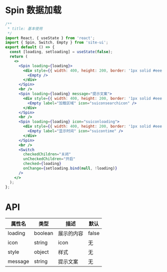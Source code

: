 # Spin 数据加载

```jsx
/**
 * title: 基本使用
 */
import React, { useState } from 'react';
import { Spin, Switch, Empty } from 'site-ui';
export default () => {
  const [loading, setloading] = useState(false);
  return (
    <>
      <Spin loading={loading}>
        <div style={{ width: 400, height: 200, border: '1px solid #eee' }}>
          <Empty />
        </div>
      </Spin>
      <br />
      <Spin loading={loading} message="提示文案">
        <div style={{ width: 400, height: 200, border: '1px solid #eee' }}>
          <Empty label="加载区域" icon="suiconsearchicon" />
        </div>
      </Spin>
      <br />
      <Spin loading={loading} icon="suiconloading">
        <div style={{ width: 400, height: 200, border: '1px solid #eee' }}>
          <Empty label="显示时间" icon="suicontime" />
        </div>
      </Spin>
      <br />
      <Switch
        checkedChildren="关闭"
        unCheckedChildren="开启"
        checked={loading}
        onChange={setloading.bind(null, !loading)}
      />
    </>
  );
};
```

# API

| **属性名** | **类型** | **描述**   | **默认** |
| ---------- | -------- | ---------- | -------- |
| loading    | boolean  | 展示的内容 | false    |
| icon       | string   | icon       | 无       |
| style      | object   | 样式       | 无       |
| message    | string   | 提示文案   | 无       |
